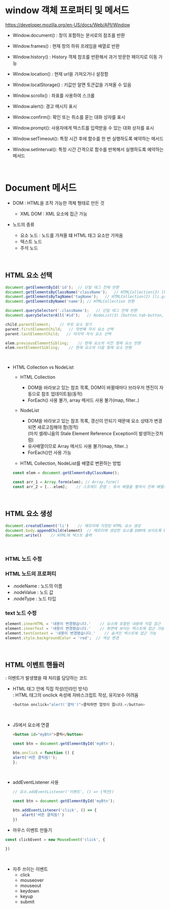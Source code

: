 # window 객체 프로퍼티 및 메서드
https://developer.mozilla.org/en-US/docs/Web/API/Window

* Window.document() : 창이 포함하는 문서로의 참조를 반환
* Window.frames() : 현재 창의 하위 프레임을 배열로 반환
* Window.history() : History 객체 참조를 반환해서 과거 방문한 페이지로 이동 가능
* Window.location() : 현재 url을 가져오거나 설정함
* Window.localStorage() : 키값만 알면 토큰값을 가져올 수 있음
* Window.scrollx() : 좌표를 사용하여 스크롤

* Window.alert(): 경고 메시지 표시
* Window.confirm(): 확인 또는 취소를 묻는 대화 상자를 표시
* Window.prompt(): 사용자에게 텍스트를 입력받을 수 있는 대화 상자를 표시

* Window.setTimeout(): 특정 시간 후에 함수를 한 번 실행하도록 예약하는 메서드
* Window.setInterval(): 특정 시간 간격으로 함수를 반복해서 실행하도록 예약하는 메서드

<br/>

# Document 메서드
* DOM : HTML을 조작 가능한 객체 형태로 만든 것  
    * XML DOM : XML 요소에 접근 가능

* 노드의 종류
    * 요소 노드 : 노드를 가져올 떄 HTML 태그 요소만 가져옴
    * 텍스트 노드
    * 주석 노드

<br/>

## HTML 요소 선택

```js
document.getElementById('id');  // 단일 태그 전체 반환
document.getElementsByClassName('className');   // HTMLCollection(3) [button.tab-button, button.tab-button, button.tab-button]
document.getElementsByTagName('tagName');   // HTMLCollection(2) [li.grandchild, li.grandchild]
document.getElementsByName('name'); // HTMLCollection 반환

document.querySelector('.className');   // 단일 태그 전체 반환
document.querySelectorAll('#id');   // NodeList(3) [button.tab-button, button.tab-button, button.tab-button]

child.parentElement;    // 부모 요소 찾기
parent.firstElementChild;   // 첫번째 자식 요소 선택
parent.lastElementChild;   // 마지막 자식 요소 선택

elem.previousElementSibling;    // 현재 요소의 이전 형제 요소 반환
elem.nextElementSibling;    // 현재 요소의 다음 형제 요소 반환
```

<br/>

* HTML Collection vs NodeList
    * HTML Collection
        * DOM을 바라보고 있는 참조 목록, DOM이 바뀔때마다 브라우저 엔진이 자동으로 참조 업데이트됨(동적)
        * ForEach() 사용 불가, array 메서드 사용 불가(map, filter..)

    * NodeList
        * DOM을 바라보고 있는 참조 목록, 갱신이 안되기 때문에 요소 상태가 변경되면 새로고침해야 함(정적)  
          (마치 셀레니움의 Stale Element Reference Exception이 발생하는것처럼)
        * 유사배열이므로 Array 메서드 사용 불가(map, filter..)
        * ForEach()만 사용 가능
        
    * HTML Collection, NodeList를 배열로 변환하는 방법
    ```js
    const elem = document.getElementsByClassName();

    const arr_1 = Array.form(elem); // Array.form()
    const arr_2 = [...elem];    // 스프레드 문법 : 유사 배열을 펼쳐서 진짜 배열로 만들어줌
    ```

<br/>

## HTML 요소 생성

```js
document.createElement('li')    // 메모리에 지정된 HTML 요소 생성
document.body.appendChild(element)  // 메모리에 생성한 요소를 DOM에 보이도록 body에 추가
document.write()    // HTML에 텍스트 출력
```

<br/>

### HTML 노드 수정
### HTML 노드의 프로퍼티
* .nodeName : 노드의 이름
* .nodeValue : 노드 값
* .nodeType : 노드 타입

### text 노드 수정
```js
element.innerHTML = '내용이 변경됐습니다.'    // 요소에 포함된 내용에 직접 접근
element.innerText = '내용이 변경됐습니다.'    // 화면에 보이는 텍스트에 접근 가능
element.textContext = '내용이 변경됐습니다.'    // 숨겨진 텍스트에 접근 가능
element.style.backgroundColor = 'red';  // 색상 변경
```

<br/>

## HTML 이벤트 핸들러
: 이벤트가 발생했을 때 처리를 담당하는 코드

* HTML 태그 안에 직접 작성(인라인 방식)  
: HTML 태그의 onclick 속성에 자바스크립트 작성, 유지보수 어려움
    ```js
    <button onclick="alert('클릭')">클릭하면 얼럿이 뜹니다.</button>
    ```

<br/>

* JS에서 요소에 연결
    ```html
    <button id="myBtn">클릭</button>
    ```
    ```js
    const btn = document.getElementById('myBtn');

    btn.onclick = function () {
    alert('버튼 클릭됨!');
    };
    ```

<br/>

* addEventListener 사용
    ```js
    // 요소.addEventListener('이벤트', () => {액션})

    const btn = document.getElementById('myBtn');

    btn.addEventListener('click', () => {
        alert('버튼 클릭됨!')
    })
    ```

* 마우스 이벤트 만들기
```js
const clickEvent = new MouseEvent('click', {

})
```
<br/>

* 자주 쓰이는 이벤트
    - click
    - mouseover
    - mouseout
    - keydown
    - keyup
    - submit

<br/>